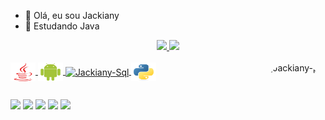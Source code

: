 - 👋 Olá, eu sou Jackiany
- 📖 Estudando Java

<div align="center">
  <a href="https://github.com/Jackiany">
  <img height="130em" src="https://github-readme-stats.vercel.app/api?username=Jackiany&show_icons=true&theme=dracula&include_all_commits=true&count_private=true"/>
  <img height="130em" src="https://github-readme-stats.vercel.app/api/top-langs/?username=Jackiany&layout=compact&langs_count=7&theme=dracula"/>
</div>
  
<div style="display: inline_block"><br>
  <img align="center" alt="Jackiany-Java" height="30" width="40" src="https://raw.githubusercontent.com/devicons/devicon/master/icons/java/java-plain.svg">
  <img align="center" alt="Jackiany-Android" height="30" width="40" src="https://raw.githubusercontent.com/devicons/devicon/master/icons/android/android-plain.svg">
  <img align="center" alt="Jackiany-Sql" height="30" width="40" src="https://img.icons8.com/external-soft-fill-juicy-fish/60/000000/external-sql-coding-and-development-soft-fill-soft-fill-juicy-fish.png">
  <img align="center" alt="Jackiany-Python" height="30" width="40" src="https://raw.githubusercontent.com/devicons/devicon/master/icons/python/python-original.svg">
  <img align="right" alt="Jackiany-pic" height="150" style="border-radius:50px;" src="https://media.discordapp.net/attachments/639956127056134178/890373478988013628/Publicacoes_Instagram_1_1.png?width=676&height=676">
</div>
  
  ##
 
<div> 

  <a href="https://www.instagram.com/jackiany_silva/?hl=pt-br" target="_blank"><img src="https://img.shields.io/badge/-Instagram-%23E4405F?style=for-the-badge&logo=instagram&logoColor=white" target="_blank"></a>
 	<a href="https://twitter.com/JackianyS" target="_blank"><img src="https://img.shields.io/badge/Twitch-9146FF?style=for-the-badge&logo=twitch&logoColor=white" target="_blank"></a>
 <a href="https://discord.com/channels/@me" target="_blank"><img src="https://img.shields.io/badge/Discord-7289DA?style=for-the-badge&logo=discord&logoColor=white" target="_blank"></a> 
  <a href = "mailto:jackiany14@gmail.com"><img src="https://img.shields.io/badge/-Gmail-%23333?style=for-the-badge&logo=gmail&logoColor=white" target="_blank"></a>
  <a href="[https://www.linkedin.com/in/jackiany-de-sousa-da-silva-2762ba118/](https://www.linkedin.com/in/jackiany-d-2762ba118/)" target="_blank"><img src="https://img.shields.io/badge/-LinkedIn-%230077B5?style=for-the-badge&logo=linkedin&logoColor=white" target="_blank"></a> 
 
</div>
